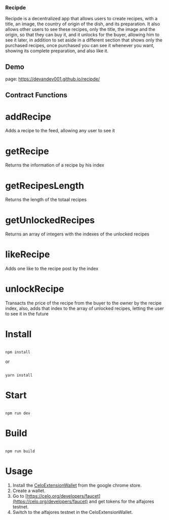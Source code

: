 ### Recipde
Recipde is a decentralized app that allows users to create recipes, with a title, an image, the country of origin of the dish, and its preparation. It also allows other users to see these recipes, only the title, the image and the origin, so that they can buy it, and it unlocks for the buyer, allowing him to see it later, in addition to set aside in a different section that shows only the purchased recipes, once purchased you can see it whenever you want, showing its complete preparation, and also like it.

## Demo
page: https://devandev001.github.io/recipde/

## Contract Functions

# addRecipe
Adds a recipe to the feed, allowing any user to see it

# getRecipe
Returns the information of a recipe by his index

# getRecipesLength
Returns the length of the totaal recipes

# getUnlockedRecipes
Returns an array of integers with the indexes of the unlocked recipes

# likeRecipe
Adds one like to the recipe post by the index

# unlockRecipe
Transacts the price of the recipe from the buyer to the owner by the recipe index, also, adds that index to the array of unlocked recipes, letting the user to see it in the future

# Install

```

npm install

```

or 

```

yarn install

```

# Start

```

npm run dev

```

# Build

```

npm run build

```
# Usage
1. Install the [CeloExtensionWallet](https://chrome.google.com/webstore/detail/celoextensionwallet/kkilomkmpmkbdnfelcpgckmpcaemjcdh?hl=en) from the google chrome store.
2. Create a wallet.
3. Go to [https://celo.org/developers/faucet](https://celo.org/developers/faucet) and get tokens for the alfajores testnet.
4. Switch to the alfajores testnet in the CeloExtensionWallet.
